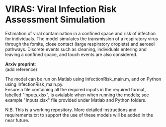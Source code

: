 # VIRAS: Viral Infection Risk Assessment Simulation

Estimation of viral contamination in a confined space and risk of infection for individuals.
The model simulates the transmission of a respiratory virus through the fomite, close contact (large respiratory droplets) and aerosol pathways. Discrete events such as cleaning, individuals entering and leaving a confined space, and touch events are also considered. <br/>

**Arxiv preprint**:\
(add reference) <br/>

The model can be run on Matlab using InfectionRisk_main.m, and on Python using InfectionRisk_main.py. <br/> 
Ensure a file containing all the required inputs in the required format, labelled "Inputs.xlsx", is avialable when when running the models; see example "Inputs.xlsx" file provided under Matlab and Python folders. <br/>

N.B. This is a working repository. More detailed instructions and requirements.txt to support the use of these models will be added in the near future.


